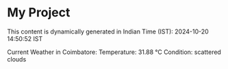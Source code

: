 # My Project

This content is dynamically generated in Indian Time (IST): 2024-10-20 14:50:52 IST


Current Weather in Coimbatore:
Temperature: 31.88 °C
Condition: scattered clouds
